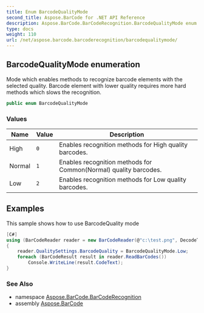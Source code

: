 ```yaml
---
title: Enum BarcodeQualityMode
second_title: Aspose.BarCode for .NET API Reference
description: Aspose.BarCode.BarCodeRecognition.BarcodeQualityMode enum. Mode which enables methods to recognize barcode elements with the selected quality. Barcode element with lower quality requires more hard methods which slows the recognition
type: docs
weight: 110
url: /net/aspose.barcode.barcoderecognition/barcodequalitymode/
---
```

## BarcodeQualityMode enumeration

Mode which enables methods to recognize barcode elements with the selected quality. Barcode element with lower quality requires more hard methods which slows the recognition.

```csharp
public enum BarcodeQualityMode
```

### Values

| Name | Value | Description |
| --- | --- | --- |
| High | `0` | Enables recognition methods for High quality barcodes. |
| Normal | `1` | Enables recognition methods for Common(Normal) quality barcodes. |
| Low | `2` | Enables recognition methods for Low quality barcodes. |

## Examples

This sample shows how to use BarcodeQuality mode

```csharp
[C#]
using (BarCodeReader reader = new BarCodeReader(@"c:\test.png", DecodeType.Code39Extended, DecodeType.Code128))
{
    reader.QualitySettings.BarcodeQuality = BarcodeQualityMode.Low;
    foreach (BarCodeResult result in reader.ReadBarCodes())
        Console.WriteLine(result.CodeText);
}
```

### See Also

* namespace [Aspose.BarCode.BarCodeRecognition](../../aspose.barcode.barcoderecognition/)
* assembly [Aspose.BarCode](../../)


